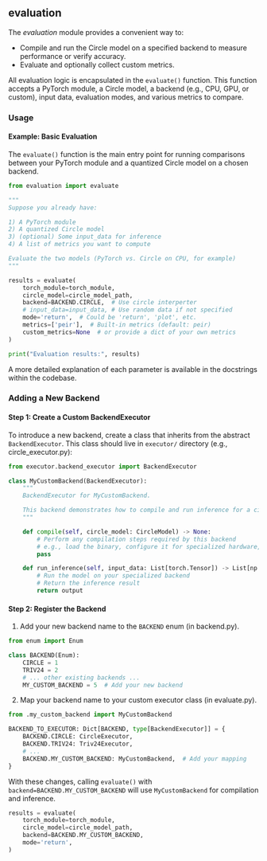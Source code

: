 ## evaluation

The _evaluation_ module provides a convenient way to:

- Compile and run the Circle model on a specified backend to measure performance or verify accuracy.
- Evaluate and optionally collect custom metrics.

All evaluation logic is encapsulated in the `evaluate()` function. This function accepts a PyTorch module,
 a Circle model, a backend (e.g., CPU, GPU, or custom), input data, evaluation modes, and various metrics 
to compare.

### Usage

#### Example: Basic Evaluation

The `evaluate()` function is the main entry point for running comparisons between your PyTorch module 
 and a quantized Circle model on a chosen backend.

```python
from evaluation import evaluate

"""
Suppose you already have:

1) A PyTorch module
2) A quantized Circle model
3) (optional) Some input_data for inference
4) A list of metrics you want to compute

Evaluate the two models (PyTorch vs. Circle on CPU, for example)
"""

results = evaluate(
    torch_module=torch_module,
    circle_model=circle_model_path,
    backend=BACKEND.CIRCLE,  # Use circle interperter
    # input_data=input_data, # Use random data if not specified
    mode='return',  # Could be 'return', 'plot', etc.
    metrics=['peir'],  # Built-in metrics (default: peir)
    custom_metrics=None  # or provide a dict of your own metrics
)

print("Evaluation results:", results)
```

A more detailed explanation of each parameter is available in the docstrings within the codebase.

### Adding a New Backend

#### Step 1: Create a Custom BackendExecutor

To introduce a new backend, create a class that inherits from the abstract `BackendExecutor`. This class 
 should live in `executor/` directory (e.g., circle_executor.py):

```python
from executor.backend_executor import BackendExecutor

class MyCustomBackend(BackendExecutor):
    """
    BackendExecutor for MyCustomBackend.

    This backend demonstrates how to compile and run inference for a circle model.
    """

    def compile(self, circle_model: CircleModel) -> None:
        # Perform any compilation steps required by this backend
        # e.g., load the binary, configure it for specialized hardware, etc.
        pass

    def run_inference(self, input_data: List[torch.Tensor]) -> List[np.ndarray]:
        # Run the model on your specialized backend
        # Return the inference result
        return output
```

#### Step 2: Register the Backend

1. Add your new backend name to the `BACKEND` enum (in backend.py).

```python
from enum import Enum

class BACKEND(Enum):
    CIRCLE = 1
    TRIV24 = 2
    # ... other existing backends ...
    MY_CUSTOM_BACKEND = 5  # Add your new backend
```

2. Map your backend name to your custom executor class (in evaluate.py).

```python
from .my_custom_backend import MyCustomBackend

BACKEND_TO_EXECUTOR: Dict[BACKEND, type[BackendExecutor]] = {
    BACKEND.CIRCLE: CircleExecutor,
    BACKEND.TRIV24: Triv24Executor,
    # ...
    BACKEND.MY_CUSTOM_BACKEND: MyCustomBackend,  # Add your mapping
}
```

With these changes, calling `evaluate()` with `backend=BACKEND.MY_CUSTOM_BACKEND` will use 
 `MyCustomBackend` for compilation and inference.

```python
results = evaluate(
    torch_module=torch_module,
    circle_model=circle_model_path,
    backend=BACKEND.MY_CUSTOM_BACKEND,
    mode='return',
)
```
